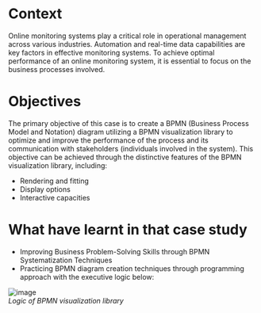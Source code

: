 # Context
Online monitoring systems play a critical role in operational management across various industries. Automation and real-time data capabilities are key factors in effective monitoring systems. To achieve optimal performance of an online monitoring system, it is essential to focus on the business processes involved.
# Objectives
The primary objective of this case is to create a BPMN (Business Process Model and Notation) diagram utilizing a BPMN visualization library to optimize and improve the performance of the process and its communication with stakeholders (individuals involved in the system). This objective can be achieved through the distinctive features of the BPMN visualization library, including:
- Rendering and fitting
- Display options
- Interactive capacities

# What have learnt in that case study
- Improving Business Problem-Solving Skills through BPMN Systematization Techniques
- Practicing BPMN diagram creation techniques through programming approach with the executive logic below:

![image](https://github.com/user-attachments/assets/07f29587-02dc-4ebe-8ab5-586df80be7df)
<br> *Logic of BPMN visualization library*
